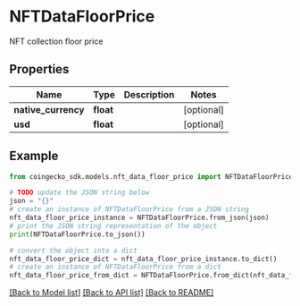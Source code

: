 # NFTDataFloorPrice

NFT collection floor price

## Properties

Name | Type | Description | Notes
------------ | ------------- | ------------- | -------------
**native_currency** | **float** |  | [optional] 
**usd** | **float** |  | [optional] 

## Example

```python
from coingecko_sdk.models.nft_data_floor_price import NFTDataFloorPrice

# TODO update the JSON string below
json = "{}"
# create an instance of NFTDataFloorPrice from a JSON string
nft_data_floor_price_instance = NFTDataFloorPrice.from_json(json)
# print the JSON string representation of the object
print(NFTDataFloorPrice.to_json())

# convert the object into a dict
nft_data_floor_price_dict = nft_data_floor_price_instance.to_dict()
# create an instance of NFTDataFloorPrice from a dict
nft_data_floor_price_from_dict = NFTDataFloorPrice.from_dict(nft_data_floor_price_dict)
```
[[Back to Model list]](../README.md#documentation-for-models) [[Back to API list]](../README.md#documentation-for-api-endpoints) [[Back to README]](../README.md)


